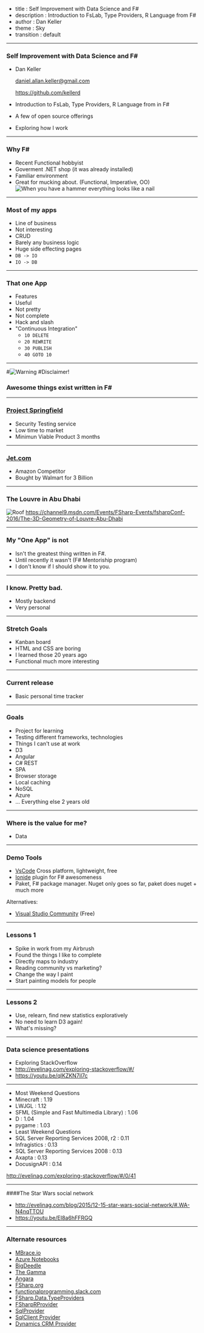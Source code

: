 - title : Self Improvement with Data Science and F#
- description : Introduction to FsLab, Type Providers, R Language from F#
- author : Dan Keller
- theme : Sky
- transition : default

***
### Self Improvement with Data Science and F#
- Dan Keller 

  [daniel.allan.keller@gmail.com](mailto:daniel.allan.keller@gmail.com)
  
  https://github.com/kellerd

- Introduction to FsLab, Type Providers, R Language from in F#
 - A few of open source offerings
 - Exploring how I work

---

### Why F#
- Recent Functional hobbyist
- Goverment .NET shop (it was already installed)
 - Familiar environment
- Great for mucking about. (Functional, Imperative, OO) 
![When you have a hammer everything looks like a nail](images/oball.jpg)

***
### Most of my apps
- Line of business
 - Not interesting
 - CRUD
 - Barely any business logic
 - Huge side effecting pages
  - ``DB -> IO``
  - ``IO -> DB``

---

### That one App
- Features
 - Useful
 - Not pretty
 - Not complete
 - Hack and slash
 - "Continuous Integration" 
   - ``10 DELETE``
   - ``20 REWRITE``
   - ``30 PUBLISH``
   - ``40 GOTO 10``

***

#![Warning](images/warning.png) 
#Disclaimer!
### Awesome things exist written in F#

---

### [Project Springfield](https://www.microsoft.com/en-us/springfield/)
 - Security Testing service
 - Low time to market
  - Minimun Viable Product 3 months

---
### [Jet.com](http://jet.com)
 - Amazon Competitor
 - Bought by Walmart for 3 Billion

---

### The Louvre in Abu Dhabi
![Roof](images/louvre.jpg)
https://channel9.msdn.com/Events/FSharp-Events/fsharpConf-2016/The-3D-Geometry-of-Louvre-Abu-Dhabi

***

### My "One App" is not
- Isn't the greatest thing written in F#.
 - Until recently it wasn't (F# Mentoriship program)
- I don't know if I should show it to you.

---

### I know. Pretty bad.
 - Mostly backend
 - Very personal

---

### Stretch Goals
- Kanban board
 - HTML and CSS are boring
  - I learned those 20 years ago
 - Functional much more interesting

---

### Current release
- Basic personal time tracker

---

### Goals
- Project for learning
- Testing different frameworks, technologies
 - Things I can't use at work
 - D3
 - Angular
 - C# REST 
 - SPA
 - Browser storage
 - Local caching
 - NoSQL
 - Azure
 - ... Everything else 2 years old

---

### Where is the value for me?
 - Data

***
### Demo Tools

- [VsCode](https://code.visualstudio.com/) Cross platform, lightweight, free
- [Ionide](http://ionide.io/) plugin for F# awesomeness
- Paket, F# package manager. Nuget only goes so far, paket does nuget + much more

Alternatives:

- [Visual Studio Community](https://www.visualstudio.com/thank-you-downloading-visual-studio/?sku=Community&rel=15) (Free)

***

### Lessons 1
- Spike in work from my Airbrush
- Found the things I like to complete
 - Directly maps to industry
 - Reading community vs marketing?
- Change the way I paint
- Start painting models for people

***

### Lessons 2
- Use, relearn, find new statistics exploratively
- No need to learn D3 again! 
- What's missing?

***

### Data science presentations
- Exploring StackOverflow
 - http://evelinag.com/exploring-stackoverflow/#/
 - https://youtu.be/qlKZKN7il7c

---

- Most Weekend Questions
 - Minecraft : 1.19
 - LWJGL : 1.12
 - SFML (Simple and Fast Multimedia Library) : 1.06
 - D : 1.04
 - pygame : 1.03
- Least Weekend Questions
 - SQL Server Reporting Services 2008, r2 : 0.11
 - Infragistics : 0.13
 - SQL Server Reporting Services 2008 : 0.13
 - Axapta : 0.13
 - DocusignAPI : 0.14

http://evelinag.com/exploring-stackoverflow/#/0/41

---

####The Star Wars social network 
- http://evelinag.com/blog/2015/12-15-star-wars-social-network/#.WA-N4nqTTOU 
- https://youtu.be/EI8a6hFFRGQ

***

### Alternate resources
- [MBrace.io](MBrace.io)
- [Azure Notebooks](https://notebooks.azure.com/)
- [BigDeedle](https://github.com/BlueMountainCapital/Deedle.BigDemo)
- [The Gamma](http://thegamma.net)
- [Angara](https://github.com/Microsoft/?utf8=%E2%9C%93&q=Angara)
- [FSharp.org](FSharp.org)
- [functionalprogramming.slack.com](functionalprogramming.slack.com)
- [FSharp.Data.TypeProviders](http://fsprojects.github.io/FSharp.Data.TypeProviders/sqldata.html)
- [FSharpRProvider](http://bluemountaincapital.github.io/FSharpRProvider/mac-and-linux.html)
- [SqlProvider](http://fsprojects.github.io/SQLProvider/)
- [SqlClient Provider](http://fsprojects.github.io/FSharp.Data.SqlClient/)
- [Dynamics CRM Provider](http://fsprojects.github.io/DynamicsCRMProvider/)